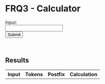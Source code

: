 # FRQ3 - Calculator


<form id="form">
  <label for="input">Input:</label><br>
  <input type="text" id="input" name="input"><br>
  <button type="submit" id="submit-button">Submit</button>
</form> 

<br/>

## Results
<!--- Table of results -->
<table id="table">
  <tr>
    <th>Input</th>
    <th>Tokens</th> 
    <th>Postfix</th>
    <th>Calculation</th>
  </tr>
</table>

<!--- Access API -->
<script>
  document.getElementById('form').addEventListener('submit', (event) => {
    event.preventDefault();
    let input = document.getElementById('input').value;

    // POST
    fetch('https:blognorte.tk/api/calculator/create?exp='+input, {
        mode: 'no-cors',
        method: 'POST',
        headers: {
            'Accept': 'application/json',
            'Content-Type': 'application/json',
            'Access-Control-Allow-Origin': '*',
            'Access-Control-Allow-Methods': 'POST, GET, PUT, DELETE',
            'Access-Control-Allow-Headers': 'application/json',
            'Access-Control-Allow-Credentials': true
        }
    })

    // GET
    fetch("https://blognorte.tk/api/calculator", {
      method: 'GET',
      mode: 'no-cors',
      headers: {
        'Accept': 'application/json',
        'Content-Type': 'application/json',
        'Access-Control-Allow-Origin': '*',
        'Access-Control-Allow-Methods': 'POST, GET, PUT, DELETE',
        'Access-Control-Allow-Headers': 'application/json',
        'Access-Control-Allow-Credentials': true
      }})
      .then(response => response.json())
      .then(data => {
        const table = document.getElementById('table');
        const row = table.insertRow(-1);
        const inputCell = row.insertCell(0);
        const tokensCell = row.insertCell(1);
        const postfixCell = row.insertCell(2);
        const resultCell = row.insertCell(3);
        // Print data to table
        inputCell.innerHTML = data.expression;
        tokensCell.innerHTML = data.tokens;
        rpnCell.innerHTML = data.reverse_polish;
        resultCell.innerHTML = data.result;
      });
  });
</script>